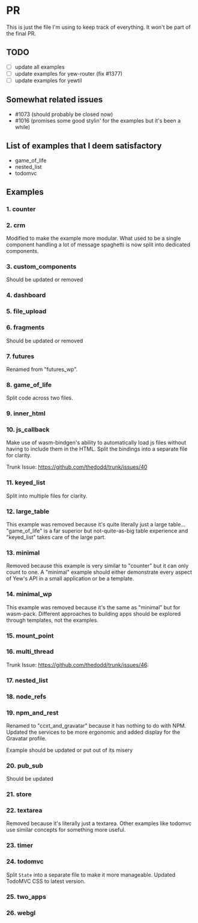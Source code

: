 # PR

This is just the file I'm using to keep track of everything. It won't be part of the final PR.

## TODO

- [ ] update all examples
- [ ] update examples for yew-router (fix #1377)
- [ ] update examples for yewtil

## Somewhat related issues

- #1073 (should probably be closed now)
- #1016 (promises some good stylin' for the examples but it's been a while)

## List of examples that I deem satisfactory

- game_of_life
- nested_list
- todomvc

## Examples

### 1. counter

### 2. crm

Modified to make the example more modular.
What used to be a single component handling a lot of message spaghetti is now split into dedicated components.

### 3. custom_components

Should be updated or removed

### 4. dashboard

### 5. file_upload

### 6. fragments

Should be updated or removed

### 7. futures

Renamed from "futures_wp".

### 8. game_of_life

Split code across two files.

### 9. inner_html

### 10. js_callback

Make use of wasm-bindgen's ability to automatically load js files without having to include them in the HTML.
Split the bindings into a separate file for clarity.

Trunk Issue: <https://github.com/thedodd/trunk/issues/40>

### 11. keyed_list

Split into multiple files for clarity.

### 12. large_table

This example was removed because it's quite literally just a large table...
"game_of_life" is a far superior but not-quite-as-big table experience and "keyed_list" takes care of the large part.

### 13. minimal

Removed because this example is very similar to "counter" but it can only count to one.
A "minimal" example should either demonstrate every aspect of Yew's API in a small application or be a template.

### 14. minimal_wp

This example was removed because it's the same as "minimal" but for wasm-pack.
Different approaches to building apps should be explored through templates, not the examples.

### 15. mount_point

### 16. multi_thread

Trunk Issue: <https://github.com/thedodd/trunk/issues/46>.

### 17. nested_list

### 18. node_refs

### 19. npm_and_rest

Renamed to "ccxt_and_gravatar" because it has nothing to do with NPM.
Updated the services to be more ergonomic and added display for the Gravatar profile.

Example should be updated or put out of its misery

### 20. pub_sub

Should be updated

### 21. store

### 22. textarea

Removed because it's literally just a textarea.
Other examples like todomvc use similar concepts for something more useful.

### 23. timer

### 24. todomvc

Split `State` into a separate file to make it more manageable.
Updated TodoMVC CSS to latest version.

### 25. two_apps

### 26. webgl
